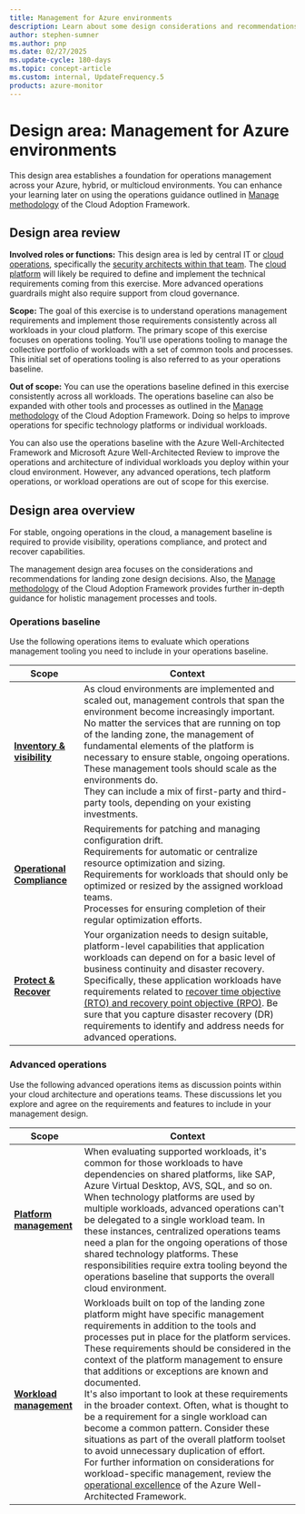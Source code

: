```yaml
---
title: Management for Azure environments
description: Learn about some design considerations and recommendations for managing your Azure environment.
author: stephen-sumner
ms.author: pnp
ms.date: 02/27/2025
ms.update-cycle: 180-days
ms.topic: concept-article
ms.custom: internal, UpdateFrequency.5
products: azure-monitor
---
```


# Design area: Management for Azure environments

This design area establishes a foundation for operations management across your Azure, hybrid, or multicloud environments. You can enhance your learning later on using the operations guidance outlined in [Manage methodology](../../../manage/index.md) of the Cloud Adoption Framework.

## Design area review

**Involved roles or functions:** This design area is led by central IT or [cloud operations](../../../organize/cloud-operations.md), specifically the [security architects within that team](../../../secure/teams-roles.md). The [cloud platform](../../../organize/cloud-platform.md) will likely be required to define and implement the technical requirements coming from this exercise. More advanced operations guardrails might also require support from cloud governance.

**Scope:** The goal of this exercise is to understand operations management requirements and implement those requirements consistently across all workloads in your cloud platform. The primary scope of this exercise focuses on operations tooling. You'll use operations tooling to manage the collective portfolio of workloads with a set of common tools and processes. This initial set of operations tooling is also referred to as your operations baseline.

**Out of scope:** You can use the operations baseline defined in this exercise consistently across all workloads. The operations baseline can also be expanded with other tools and processes as outlined in the [Manage methodology](../../../manage/index.md) of the Cloud Adoption Framework. Doing so helps to improve operations for specific technology platforms or individual workloads.

You can also use the operations baseline with the Azure Well-Architected Framework and Microsoft Azure Well-Architected Review to improve the operations and architecture of individual workloads you deploy within your cloud environment. However, any advanced operations, tech platform operations, or workload operations are out of scope for this exercise.

## Design area overview

For stable, ongoing operations in the cloud, a management baseline is required to provide visibility, operations compliance, and protect and recover capabilities.

The management design area focuses on the considerations and recommendations for landing zone design decisions. Also, the [Manage methodology](../../../manage/index.md) of the Cloud Adoption Framework provides further in-depth guidance for holistic management processes and tools.

### Operations baseline

Use the following operations items to evaluate which operations management tooling you need to include in your operations baseline.

|Scope|Context|
|-|-|
|[**Inventory & visibility**](./management-platform.md)|As cloud environments are implemented and scaled out, management controls that span the environment become increasingly important. <br> No matter the services that are running on top of the landing zone, the management of fundamental elements of the platform is necessary to ensure stable, ongoing operations. <br> These management tools should scale as the environments do. <br> They can include a mix of first-party and third-party tools, depending on your existing investments.|
|[**Operational Compliance**](./management-operational-compliance.md)|Requirements for patching and managing configuration drift. <br>Requirements for automatic or centralize resource optimization and sizing. <br>Requirements for workloads that should only be optimized or resized by the assigned workload teams. <br>Processes for ensuring completion of their regular optimization efforts.|
|[**Protect & Recover**](./management-business-continuity-disaster-recovery.md)| Your organization needs to design suitable, platform-level capabilities that application workloads can depend on for a basic level of business continuity and disaster recovery.  <br>  Specifically, these application workloads have requirements related to [recover time objective (RTO) and recovery point objective (RPO)](../../../manage/protect.md#define-reliability-requirements). Be sure that you capture disaster recovery (DR) requirements to identify and address needs for advanced operations.|

### Advanced operations

Use the following advanced operations items as discussion points within your cloud architecture and operations teams. These discussions let you explore and agree on the requirements and features to include in your management design.

|Scope|Context|
|-|-|
|[**Platform management**](./management-platform.md)|When evaluating supported workloads, it's common for those workloads to have dependencies on shared platforms, like SAP, Azure Virtual Desktop, AVS, SQL, and so on. When technology platforms are used by multiple workloads, advanced operations can't be delegated to a single workload team. In these instances, centralized operations teams need a plan for the ongoing operations of those shared technology platforms. These responsibilities require extra tooling beyond the operations baseline that supports the overall cloud environment. |
|[**Workload management**](./management-workloads.md)| Workloads built on top of the landing zone platform might have specific management requirements in addition to the tools and processes put in place for the platform services. <br> These requirements should be considered in the context of the platform management to ensure that additions or exceptions are known and documented. <br> It's also important to look at these requirements in the broader context. Often, what is thought to be a requirement for a single workload can become a common pattern. Consider these situations as part of the overall platform toolset to avoid unnecessary duplication of effort. <br> For further information on considerations for workload-specific management, review the [operational excellence](/azure/architecture/framework/#operational-excellence) of the Azure Well-Architected Framework.|
